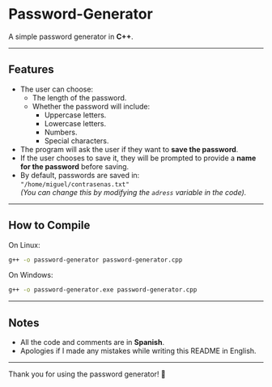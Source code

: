 # Password-Generator

A simple password generator in **C++**.

---

## Features

- The user can choose:
  - The length of the password.
  - Whether the password will include:
    - Uppercase letters.
    - Lowercase letters.
    - Numbers.
    - Special characters.
- The program will ask the user if they want to **save the password**.
- If the user chooses to save it, they will be prompted to provide a **name for the password** before saving.
- By default, passwords are saved in:  
  `"/home/miguel/contrasenas.txt"`  
  *(You can change this by modifying the `adress` variable in the code).*
---
## How to Compile
On Linux:
```bash
g++ -o password-generator password-generator.cpp
```
On Windows:
```bash
g++ -o password-generator.exe password-generator.cpp
```
---

## Notes

- All the code and comments are in **Spanish**.
- Apologies if I made any mistakes while writing this README in English.

---

Thank you for using the password generator! 🚀
